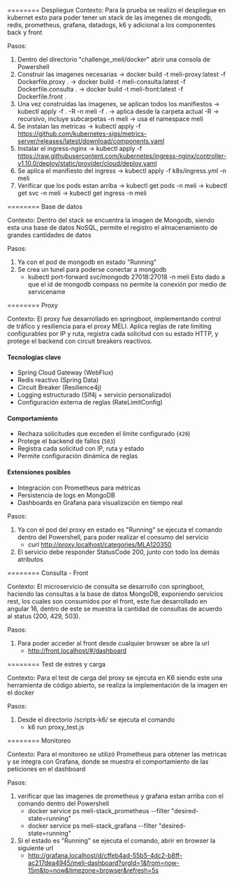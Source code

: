 ======== Despliegue
Contexto: Para la prueba se realizo el despliegue en kubernet esto para poder tener un stack de las imegenes de mongodb, redis, prometheus, grafana, datadogs, k6 y adicional a los componentes back y front

Pasos:
1. Dentro del directorio "challenge_meli/docker" abrir una consola de Powershell
2. Construir las imagenes necesarias
	-> docker build -t meli-proxy:latest -f Dockerfile.proxy .
	-> docker build -t meli-consulta:latest -f Dockerfile.consulta .
	-> docker build -t meli-front:latest -f Dockerfile.front .
3. Una vez construidas las imagenes, se aplican todos los manifiestos
	-> kubectl apply -f . -R -n meli
		-f . 	→ aplica desde la carpeta actual
		-R 		→ recursivo, incluye subcarpetas
		-n meli → usa el namespace meli
4. Se instalan las metricas
	-> kubectl apply -f https://github.com/kubernetes-sigs/metrics-server/releases/latest/download/components.yaml
5. Instalar el ingress-nginx
	-> kubectl apply -f https://raw.githubusercontent.com/kubernetes/ingress-nginx/controller-v1.10.0/deploy/static/provider/cloud/deploy.yaml
6. Se aplica el manifiesto del ingress
	-> kubectl apply -f k8s/ingress.yml -n meli
7. Verificar que los pods estan arriba
	-> kubectl get pods -n meli
	-> kubectl get svc -n meli
	-> kubectl get ingress -n meli
	
======== Base de datos

Contexto: Dentro del stack se encuentra la imagen de Mongodb, siendo esta una base de datos NoSQL, permite el registro el almacenamiento de grandes cantidades de datos

Pasos:
1. Ya con el pod de mongodb en estado "Running"
2. Se crea un tunel para poderse conectar a mongodb
	- kubectl port-forward svc/mongodb 27018:27018 -n meli
	Esto dado a que el id de mongodb compass no permite la conexión por medio de servicename

======== Proxy

Contexto: El proxy fue desarrollado en springboot, implementando control de tráfico y resiliencia para el proxy MELI. Aplica reglas de rate limiting configurables por IP y ruta, registra cada solicitud 
con su estado HTTP, y protege el backend con circuit breakers reactivos.
#### Tecnologías clave
- Spring Cloud Gateway (WebFlux)
- Redis reactivo (Spring Data)
- Circuit Breaker (Resilience4j)
- Logging estructurado (Slf4j + servicio personalizado)
- Configuración externa de reglas (RateLimitConfig)
#### Comportamiento
- Rechaza solicitudes que exceden el límite configurado (`429`)
- Protege el backend de fallos (`503`)
- Registra cada solicitud con IP, ruta y estado
- Permite configuración dinámica de reglas
#### Extensiones posibles
- Integración con Prometheus para métricas
- Persistencia de logs en MongoDB 
- Dashboards en Grafana para visualización en tiempo real 

Pasos: 

1. Ya con el pod del proxy en estado es "Running" se ejecuta el comando dentro del Powershell, para poder realizar el consumo del servicio
	- curl http://proxy.localhost/categories/MLA120350
3. El servicio debe responder StatusCode 200, junto con todo los demás atributos

======== Consulta - Front

Contexto: El microservicio de consulta se desarrollo con springboot, haciendo las consultas a la base de datos MongoDB, exponiendo servicios rest, los cuales son consumidos por el front, este fue desarrollado en angular 16,
dentro de este se muestra la cantidad de consultas de acuerdo al status (200, 429, 503).

Pasos:
1. Para poder acceder al front desde cualquier browser se abre la url
	- http://front.localhost/#/dashboard

======== Test de estres y carga

Contexto: Para el test de carga del proxy se ejecuta en K6 siendo este una herramienta de código abierto, se realiza la implementación de la imagen en el docker

Pasos:

1. Desde el directorio /scripts-k6/ se ejecuta el comando
	- k6 run proxy_test.js

======== Monitoreo

Contexto: Para el monitoreo se utilizó Prometheus para obtener las metricas y se integra con Grafana, donde se muestra el comportamiento de las peticiones en el dashboard

Pasos: 

1. verificar que las imagenes de prometheus y grafana estan arriba con el comando dentro del Powershell
	- docker service ps meli-stack_prometheus --filter "desired-state=running"
	- docker service ps meli-stack_grafana --filter "desired-state=running"
2. Si el estado es "Running" se ejecuta el comando, abrir en browser la siguiente url
	- http://grafana.localhost/d/cffeb4ad-55b5-4dc2-b8ff-ac217dea4945/meli-dashboard?orgId=1&from=now-15m&to=now&timezone=browser&refresh=5s
	
